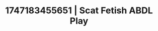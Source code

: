 ---
categories:
- Ass worship
- Dominant softness
- Cosmic sensuality
- Demure
- Story-driven erotica
image: /assets/images/1747183455651.jpg
layout: post
seo:
  description: Featured content with high-quality ABDL Play, Scat Fetish. HD images
    available.
  keywords: ABDL Play, Scat Fetish
  og_image: /assets/images/1747183455651.jpg
  schema_type: VisualArtwork
tags:
- ABDL Play
- '#1747183455651'
- Scat Fetish
title: 1747183455651 | Scat Fetish ABDL Play
---